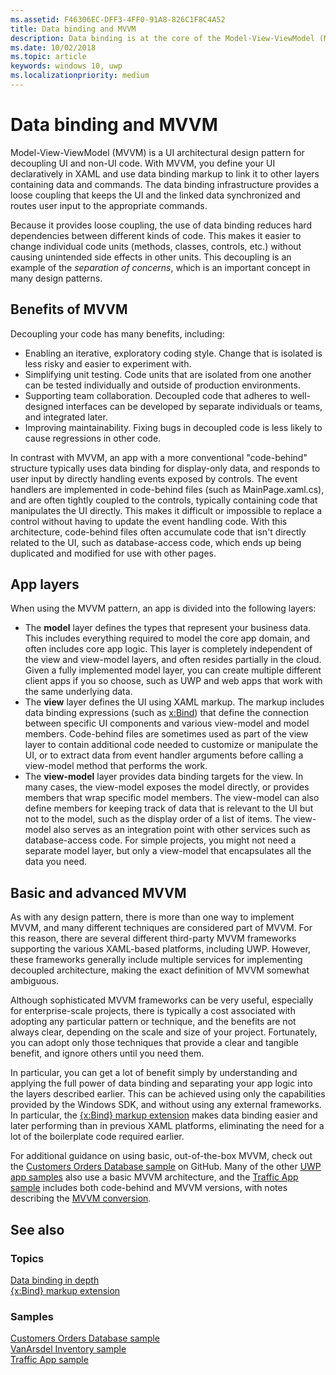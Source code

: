 ```yaml
---
ms.assetid: F46306EC-DFF3-4FF0-91A8-826C1F8C4A52
title: Data binding and MVVM
description: Data binding is at the core of the Model-View-ViewModel (MVVM) UI architectural design pattern, and enables loose coupling between UI and non-UI code.
ms.date: 10/02/2018
ms.topic: article
keywords: windows 10, uwp
ms.localizationpriority: medium
---
```

# Data binding and MVVM

Model-View-ViewModel (MVVM) is a UI architectural design pattern for decoupling UI and non-UI code. With MVVM, you define your UI declaratively in XAML and use data binding markup to link it to other layers containing data and commands. The data binding infrastructure provides a loose coupling that keeps the UI and the linked data synchronized and routes user input to the appropriate commands. 

Because it provides loose coupling, the use of data binding reduces hard dependencies between different kinds of code. This makes it easier to change individual code units (methods, classes, controls, etc.) without causing unintended side effects in other units. This decoupling is an example of the *separation of concerns*, which is an important concept in many design patterns. 

## Benefits of MVVM

Decoupling your code has many benefits, including:

* Enabling an iterative, exploratory coding style. Change that is isolated is less risky and easier to experiment with.
* Simplifying unit testing. Code units that are isolated from one another can be tested individually and outside of production environments.
* Supporting team collaboration. Decoupled code that adheres to well-designed interfaces can be developed by separate individuals or teams, and integrated later.
* Improving maintainability. Fixing bugs in decoupled code is less likely to cause regressions in other code.

In contrast with MVVM, an app with a more conventional "code-behind" structure typically uses data binding for display-only data, and responds to user input by directly handling events exposed by controls. The event handlers are implemented in code-behind files (such as MainPage.xaml.cs), and are often tightly coupled to the controls, typically containing code that manipulates the UI directly. This makes it difficult or impossible to replace a control without having to update the event handling code. With this architecture, code-behind files often accumulate code that isn't directly related to the UI, such as database-access code, which ends up being duplicated and modified for use with other pages.

## App layers

When using the MVVM pattern, an app is divided into the following layers:

* The **model** layer defines the types that represent your business data. This includes everything required to model the core app domain, and often includes core app logic. This layer is completely independent of the view and view-model layers, and often resides partially in the cloud. Given a fully implemented model layer, you can create multiple different client apps if you so choose, such as UWP and web apps that work with the same underlying data.
* The **view** layer defines the UI using XAML markup. The markup includes data binding expressions (such as [x:Bind](../xaml-platform/x-bind-markup-extension.md)) that define the connection between specific UI components and various view-model and model members. Code-behind files are sometimes used as part of the view layer to contain additional code needed to customize or manipulate the UI, or to extract data from event handler arguments before calling a view-model method that performs the work. 
* The **view-model** layer provides data binding targets for the view. In many cases, the view-model exposes the model directly, or provides members that wrap specific model members. The view-model can also define members for keeping track of data that is relevant to the UI but not to the model, such as the display order of a list of items. The view-model also serves as an integration point with other services such as database-access code. For simple projects, you might not need a separate model layer, but only a view-model that encapsulates all the data you need. 

## Basic and advanced MVVM

As with any design pattern, there is more than one way to implement MVVM, and many different techniques are considered part of MVVM. For this reason, there are several different third-party MVVM frameworks supporting the various XAML-based platforms, including UWP. However, these frameworks generally include multiple services for implementing decoupled architecture, making the exact definition of MVVM somewhat ambiguous. 

Although sophisticated MVVM frameworks can be very useful, especially for enterprise-scale projects, there is typically a cost associated with adopting any particular pattern or technique, and the benefits are not always clear, depending on the scale and size of your project. Fortunately, you can adopt only those techniques that provide a clear and tangible benefit, and ignore others until you need them. 

In particular, you can get a lot of benefit simply by understanding and applying the full power of data binding and separating your app logic into the layers described earlier. This can be achieved using only the capabilities provided by the Windows SDK, and without using any external frameworks. In particular, the [{x:Bind} markup extension](../xaml-platform/x-bind-markup-extension.md) makes data binding easier and later performing than in previous XAML platforms, eliminating the need for a lot of the boilerplate code required earlier.

For additional guidance on using basic, out-of-the-box MVVM, check out the [Customers Orders Database sample](https://github.com/Microsoft/Windows-appsample-customers-orders-database) on GitHub. Many of the other [UWP app samples](https://github.com/Microsoft?q=windows-appsample
) also use a basic MVVM architecture, and the [Traffic App sample](https://github.com/Microsoft/Windows-appsample-trafficapp) includes both code-behind and MVVM versions, with notes describing the [MVVM conversion](https://github.com/Microsoft/Windows-appsample-trafficapp/blob/MVVM/MVVM.md). 

## See also

### Topics

[Data binding in depth](./data-binding-in-depth.md)  
[{x:Bind} markup extension](../xaml-platform/x-bind-markup-extension.md)  

### Samples

[Customers Orders Database sample](https://github.com/Microsoft/Windows-appsample-customers-orders-database)  
[VanArsdel Inventory sample](https://github.com/Microsoft/InventorySample)  
[Traffic App sample](https://github.com/Microsoft/Windows-appsample-trafficapp)